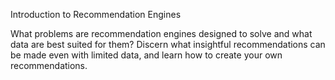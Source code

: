 Introduction to Recommendation Engines

What problems are recommendation engines designed to solve and what data are best suited for them? Discern what insightful recommendations can be made even with limited data, and learn how to create your own recommendations.
